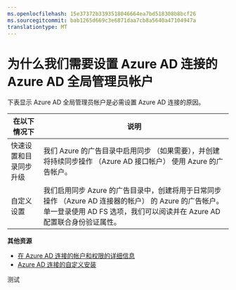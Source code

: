 ```yaml
---
ms.openlocfilehash: 15e37372b3393518046664ea7bd518308b8bcf26
ms.sourcegitcommit: bab1265d669c3e6871daa7cb8a5640a47104947a
translationtype: MT
---
```

<properties 
    pageTitle="为什么我们需要设置 Azure AD 连接的 Azure AD 全局管理员帐户" 
    description="自定义设置说明为什么我们需要一个全局管理员帐户。" 
    services="active-directory" 
    documentationCenter="" 
    authors="billmath" 
    manager="stevenpo" 
    editor="curtand"/>

<tags 
    ms.service="active-directory" 
    ms.workload="identity" 
    ms.tgt_pltfrm="na" 
    ms.devlang="na" 
    ms.topic="article" 
    ms.date="08/24/2015" 
    ms.author="billmath"/>

# 为什么我们需要设置 Azure AD 连接的 Azure AD 全局管理员帐户

下表显示 Azure AD 全局管理员帐户是必需设置 Azure AD 连接的原因。

在以下情况下  | 说明 
------------- | ------------- |
快速设置和目录同步升级 | 我们 Azure 的广告目录中启用同步 （如果需要），并创建将持续同步操作 （Azure AD 接口帐户） 使用 Azure 的广告帐户。 
自定义设置 | 我们启用同步 Azure 的广告目录中，创建将用于日常同步操作 （Azure AD 连接器的帐户） 的 Azure 的广告帐户。  单一登录使用 AD FS 选项，我们可以阅读并在 Azure AD 配置联合身份验证属性。



**其他资源**


* [在 Azure AD 连接的帐户和权限的详细信息](active-directory-aadconnect-account-summary.md)
* [Azure AD 连接的自定义安装](active-directory-aadconnect-get-started-custom.md)

测试
